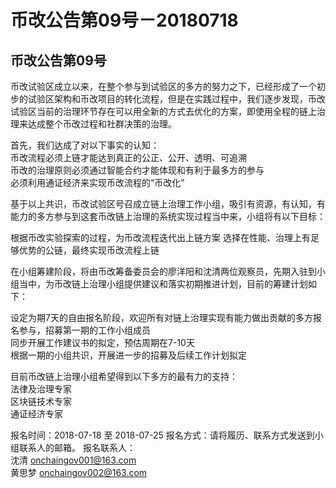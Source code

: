 # 币改公告第09号－20180718

## 币改公告第09号


币改试验区成立以来，在整个参与到试验区的多方的努力之下，已经形成了一个初步的试验区架构和币改项目的转化流程，但是在实践过程中，我们逐步发现，币改试验区当前的治理环节存在可以用全新的方式去优化的方案，即使用全程的链上治理来达成整个币改过程和社群决策的治理。

首先，我们达成了对以下事实的认知：  
币改流程必须上链才能达到真正的公正、公开、透明、可追溯  
币改的治理原则必须通过智能合约才能体现和有利于最多方的参与  
必须利用通证经济来实现币改流程的“币改化”

基于以上共识，币改试验区号召成立链上治理工作小组，吸引有资源，有认知，有能力的多方参与到这套币改链上治理的系统实现过程当中来，小组将有以下目标：

根据币改实验探索的过程，为币改流程迭代出上链方案
选择在性能、治理上有足够优势的公链，最终实现币改流程上链

在小组筹建阶段，将由币改筹备委员会的廖洋阳和沈清两位观察员，先期入驻到小组当中，为币改链上治理小组提供建议和落实初期推进计划，目前的筹建计划如下：

设定为期7天的自由报名阶段，欢迎所有对链上治理实现有能力做出贡献的多方报名参与，招募第一期的工作小组成员  
同步开展工作建议书的拟定，预估周期在7-10天  
根据一期的小组共识，开展进一步的招募及后续工作计划拟定

目前币改链上治理小组希望得到以下多方的最有力的支持：  
法律及治理专家  
区块链技术专家  
通证经济专家

报名时间：2018-07-18 至 2018-07-25
报名方式：请将履历、联系方式发送到小组联系人的邮箱。
报名联系人：  
沈清  onchaingov001@163.com      
黄思梦  onchaingov002@163.com 
